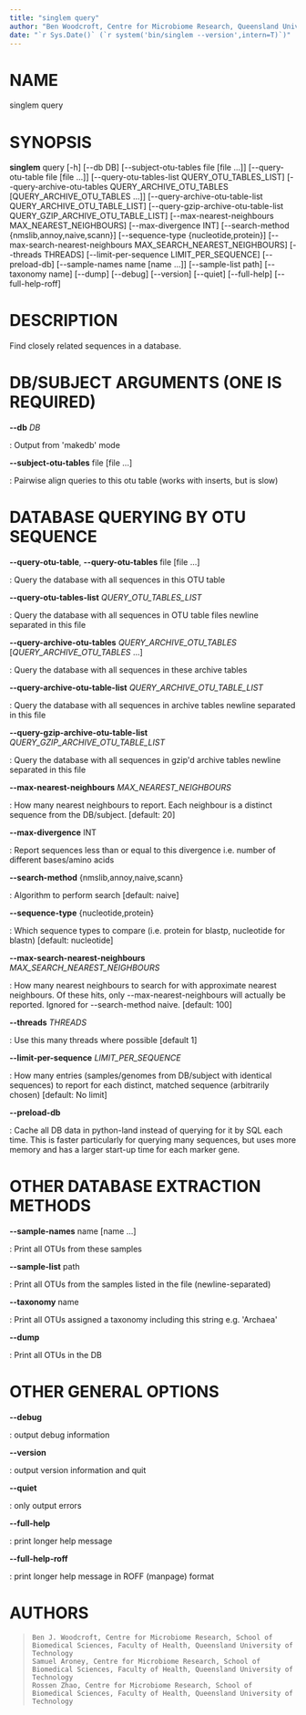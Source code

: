 ```yaml
---
title: "singlem query"
author: "Ben Woodcroft, Centre for Microbiome Research, Queensland University of Technology"
date: "`r Sys.Date()` (`r system('bin/singlem --version',intern=T)`)"
---
```

NAME
====

singlem query

SYNOPSIS
========

**singlem** query [-h] [\--db DB] [\--subject-otu-tables file
[file \...]] [\--query-otu-table file [file \...]]
[\--query-otu-tables-list QUERY_OTU_TABLES_LIST]
[\--query-archive-otu-tables QUERY_ARCHIVE_OTU_TABLES
[QUERY_ARCHIVE_OTU_TABLES \...]] [\--query-archive-otu-table-list
QUERY_ARCHIVE_OTU_TABLE_LIST] [\--query-gzip-archive-otu-table-list
QUERY_GZIP_ARCHIVE_OTU_TABLE_LIST] [\--max-nearest-neighbours
MAX_NEAREST_NEIGHBOURS] [\--max-divergence INT] [\--search-method
{nmslib,annoy,naive,scann}] [\--sequence-type {nucleotide,protein}]
[\--max-search-nearest-neighbours MAX_SEARCH_NEAREST_NEIGHBOURS]
[\--threads THREADS] [\--limit-per-sequence LIMIT_PER_SEQUENCE]
[\--preload-db] [\--sample-names name [name \...]]
[\--sample-list path] [\--taxonomy name] [\--dump] [\--debug]
[\--version] [\--quiet] [\--full-help] [\--full-help-roff]

DESCRIPTION
===========

Find closely related sequences in a database.

DB/SUBJECT ARGUMENTS (ONE IS REQUIRED)
======================================

**\--db** *DB*

:   Output from \'makedb\' mode

**\--subject-otu-tables** file [file \...]

:   Pairwise align queries to this otu table (works with inserts, but is
    slow)

DATABASE QUERYING BY OTU SEQUENCE
=================================

**\--query-otu-table**, **\--query-otu-tables** file [file \...]

:   Query the database with all sequences in this OTU table

**\--query-otu-tables-list** *QUERY_OTU_TABLES_LIST*

:   Query the database with all sequences in OTU table files newline
    separated in this file

**\--query-archive-otu-tables** *QUERY_ARCHIVE_OTU_TABLES* [*QUERY_ARCHIVE_OTU_TABLES* \...]

:   Query the database with all sequences in these archive tables

**\--query-archive-otu-table-list** *QUERY_ARCHIVE_OTU_TABLE_LIST*

:   Query the database with all sequences in archive tables newline
    separated in this file

**\--query-gzip-archive-otu-table-list** *QUERY_GZIP_ARCHIVE_OTU_TABLE_LIST*

:   Query the database with all sequences in gzip\'d archive tables
    newline separated in this file

**\--max-nearest-neighbours** *MAX_NEAREST_NEIGHBOURS*

:   How many nearest neighbours to report. Each neighbour is a distinct
    sequence from the DB/subject. [default: 20]

**\--max-divergence** INT

:   Report sequences less than or equal to this divergence i.e. number
    of different bases/amino acids

**\--search-method** {nmslib,annoy,naive,scann}

:   Algorithm to perform search [default: naive]

**\--sequence-type** {nucleotide,protein}

:   Which sequence types to compare (i.e. protein for blastp, nucleotide
    for blastn) [default: nucleotide]

**\--max-search-nearest-neighbours** *MAX_SEARCH_NEAREST_NEIGHBOURS*

:   How many nearest neighbours to search for with approximate nearest
    neighbours. Of these hits, only \--max-nearest-neighbours will
    actually be reported. Ignored for \--search-method naive. [default:
    100]

**\--threads** *THREADS*

:   Use this many threads where possible [default 1]

**\--limit-per-sequence** *LIMIT_PER_SEQUENCE*

:   How many entries (samples/genomes from DB/subject with identical
    sequences) to report for each distinct, matched sequence
    (arbitrarily chosen) [default: No limit]

**\--preload-db**

:   Cache all DB data in python-land instead of querying for it by SQL
    each time. This is faster particularly for querying many sequences,
    but uses more memory and has a larger start-up time for each marker
    gene.

OTHER DATABASE EXTRACTION METHODS
=================================

**\--sample-names** name [name \...]

:   Print all OTUs from these samples

**\--sample-list** path

:   Print all OTUs from the samples listed in the file
    (newline-separated)

**\--taxonomy** name

:   Print all OTUs assigned a taxonomy including this string e.g.
    \'Archaea\'

**\--dump**

:   Print all OTUs in the DB

OTHER GENERAL OPTIONS
=====================

**\--debug**

:   output debug information

**\--version**

:   output version information and quit

**\--quiet**

:   only output errors

**\--full-help**

:   print longer help message

**\--full-help-roff**

:   print longer help message in ROFF (manpage) format

AUTHORS
=======

>     Ben J. Woodcroft, Centre for Microbiome Research, School of Biomedical Sciences, Faculty of Health, Queensland University of Technology
>     Samuel Aroney, Centre for Microbiome Research, School of Biomedical Sciences, Faculty of Health, Queensland University of Technology
>     Rossen Zhao, Centre for Microbiome Research, School of Biomedical Sciences, Faculty of Health, Queensland University of Technology
